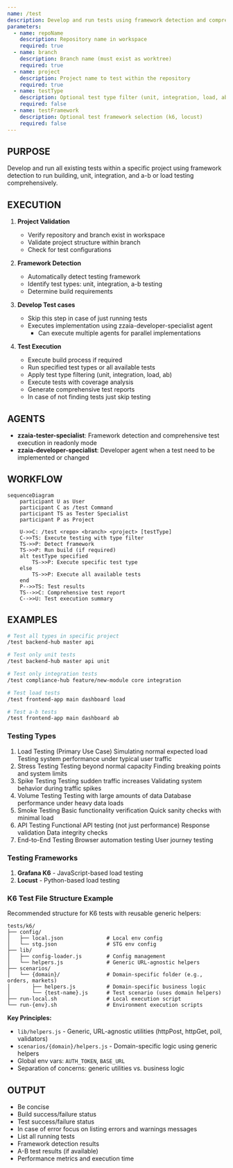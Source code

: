```yaml
---
name: /test
description: Develop and run tests using framework detection and comprehensive test execution
parameters:
  - name: repoName
    description: Repository name in workspace
    required: true
  - name: branch
    description: Branch name (must exist as worktree)
    required: true
  - name: project
    description: Project name to test within the repository
    required: true
  - name: testType
    description: Optional test type filter (unit, integration, load, ab, all)
    required: false
  - name: testFramework
    description: Optional test framework selection (k6, locust)
    required: false
---
```


## PURPOSE

Develop and run all existing tests within a specific project using framework detection to run building, unit, integration, and a-b or load testing comprehensively.

## EXECUTION

1. **Project Validation**

   - Verify repository and branch exist in workspace
   - Validate project structure within branch
   - Check for test configurations

2. **Framework Detection**

   - Automatically detect testing framework
   - Identify test types: unit, integration, a-b testing
   - Determine build requirements

3. **Develop Test cases**

   - Skip this step in case of just running tests
   - Executes implementation using zzaia-developer-specialist agent
     - Can execute multiple agents for parallel implementations

4. **Test Execution**
   - Execute build process if required
   - Run specified test types or all available tests
   - Apply test type filtering (unit, integration, load, ab)
   - Execute tests with coverage analysis
   - Generate comprehensive test reports
   - In case of not finding tests just skip testing

## AGENTS

- **zzaia-tester-specialist**: Framework detection and comprehensive test execution in readonly mode
- **zzaia-developer-specialist**: Developer agent when a test need to be implemented or changed

## WORKFLOW

```mermaid
sequenceDiagram
    participant U as User
    participant C as /test Command
    participant TS as Tester Specialist
    participant P as Project

    U->>C: /test <repo> <branch> <project> [testType]
    C->>TS: Execute testing with type filter
    TS->>P: Detect framework
    TS->>P: Run build (if required)
    alt testType specified
        TS->>P: Execute specific test type
    else
        TS->>P: Execute all available tests
    end
    P-->>TS: Test results
    TS-->>C: Comprehensive test report
    C-->>U: Test execution summary
```

## EXAMPLES

```bash
# Test all types in specific project
/test backend-hub master api

# Test only unit tests
/test backend-hub master api unit

# Test only integration tests
/test compliance-hub feature/new-module core integration

# Test load tests
/test frontend-app main dashboard load

# Test a-b tests
/test frontend-app main dashboard ab
```

### Testing Types

1. Load Testing (Primary Use Case)
   Simulating normal expected load
   Testing system performance under typical user traffic
2. Stress Testing
   Testing beyond normal capacity
   Finding breaking points and system limits
3. Spike Testing
   Testing sudden traffic increases
   Validating system behavior during traffic spikes
4. Volume Testing
   Testing with large amounts of data
   Database performance under heavy data loads
5. Smoke Testing
   Basic functionality verification
   Quick sanity checks with minimal load
6. API Testing
   Functional API testing (not just performance)
   Response validation
   Data integrity checks
7. End-to-End Testing
   Browser automation testing
   User journey testing

### Testing Frameworks

1. **Grafana K6** - JavaScript-based load testing
2. **Locust** - Python-based load testing

### K6 Test File Structure Example

Recommended structure for K6 tests with reusable generic helpers:

```
tests/k6/
├── config/
│   ├── local.json              # Local env config
│   └── stg.json                # STG env config
├── lib/
│   ├── config-loader.js        # Config management
│   └── helpers.js              # Generic URL-agnostic helpers
├── scenarios/
│   └── {domain}/               # Domain-specific folder (e.g., orders, markets)
│       ├── helpers.js          # Domain-specific business logic
│       └── {test-name}.js      # Test scenario (uses domain helpers)
├── run-local.sh                # Local execution script
└── run-{env}.sh                # Environment execution scripts
```

**Key Principles:**
- `lib/helpers.js` - Generic, URL-agnostic utilities (httpPost, httpGet, poll, validators)
- `scenarios/{domain}/helpers.js` - Domain-specific logic using generic helpers
- Global env vars: `AUTH_TOKEN`, `BASE_URL`
- Separation of concerns: generic utilities vs. business logic

## OUTPUT

- Be concise
- Build success/failure status
- Test success/failure status
- In case of error focus on listing errors and warnings messages
- List all running tests
- Framework detection results
- A-B test results (if available)
- Performance metrics and execution time
